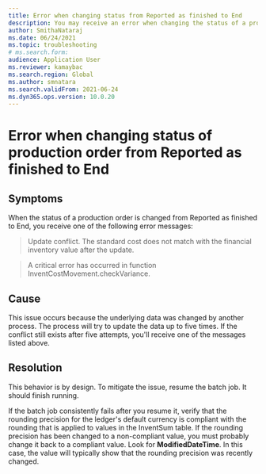 ```yaml
---
title: Error when changing status from Reported as finished to End 
description: You may receive an error when changing the status of a production order from Reported as finished to End. This page explains how to mitigate the issue. 
author: SmithaNataraj 
ms.date: 06/24/2021 
ms.topic: troubleshooting 
# ms.search.form: 
audience: Application User 
ms.reviewer: kamaybac 
ms.search.region: Global 
ms.author: smnatara 
ms.search.validFrom: 2021-06-24 
ms.dyn365.ops.version: 10.0.20 
--- 
```

<!-- KFM: Add error codes? -->

# Error when changing status of production order from Reported as finished to End

## Symptoms

When the status of a production order is changed from Reported as finished to End, you receive one of the following error messages:

> Update conflict. The standard cost does not match with the financial inventory value after the update.

> A critical error has occurred in function InventCostMovement.checkVariance.

## Cause

This issue occurs because the underlying data was changed by another process. The process will try to update the data up to five times. If the conflict still exists after five attempts, you'll receive one of the messages listed above.

## Resolution

This behavior is by design. To mitigate the issue, resume the batch job. It should finish running.

If the batch job consistently fails after you resume it, verify that the rounding precision for the ledger's default currency is compliant with the rounding that is applied to values in the InventSum table. If the rounding precision has been changed to a non-compliant value, you must probably change it back to a compliant value. Look for **ModifiedDateTime**. In this case, the value will typically show that the rounding precision was recently changed.
